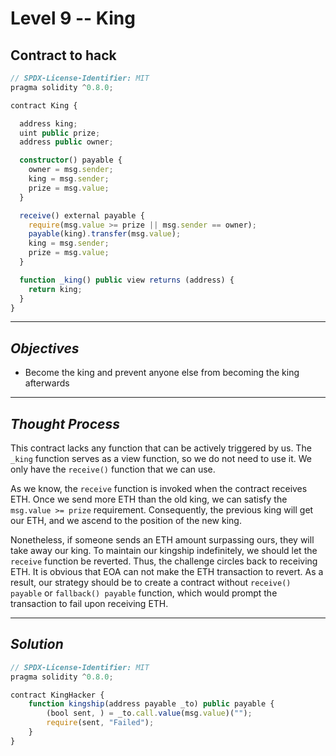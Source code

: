 # **Level 9 -- King**
## **Contract to hack**
``` ts
// SPDX-License-Identifier: MIT
pragma solidity ^0.8.0;

contract King {

  address king;
  uint public prize;
  address public owner;

  constructor() payable {
    owner = msg.sender;  
    king = msg.sender;
    prize = msg.value;
  }

  receive() external payable {
    require(msg.value >= prize || msg.sender == owner);
    payable(king).transfer(msg.value);
    king = msg.sender;
    prize = msg.value;
  }

  function _king() public view returns (address) {
    return king;
  }
}
`````` 
---
## ***Objectives***
* Become the king and prevent anyone else from becoming the king afterwards 
---
## ***Thought Process***
This contract lacks any function that can be actively triggered by us. The `_king` function serves as a view function, so we do not need to use it. We only have the `receive()` function that we can use.

As we know, the `receive` function is invoked when the contract receives ETH. Once we send more ETH than the old king, we can satisfy the `msg.value >= prize` requirement. Consequently, the previous king will get our ETH, and we ascend to the position of the new king.

Nonetheless, if someone sends an ETH amount surpassing ours, they will take away our king. To maintain our kingship indefinitely, we should let the `receive` function be reverted. Thus, the challenge circles back to receiving ETH. It is obvious that EOA can not make the ETH transaction to revert. As a result, our strategy should be to create a contract without `receive() payable` or `fallback() payable` function, which would prompt the transaction to fail upon receiving ETH.

---
## ***Solution***
``` ts
// SPDX-License-Identifier: MIT
pragma solidity ^0.8.0;

contract KingHacker {
    function kingship(address payable _to) public payable {
        (bool sent, ) = _to.call.value(msg.value)("");
        require(sent, "Failed");
    }
}
```



